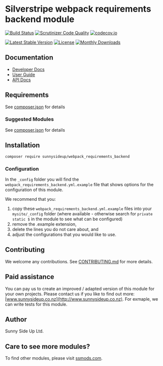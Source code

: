 # Silverstripe webpack requirements backend module
[![Build Status](https://travis-ci.org/sunnysideup/silverstripe-webpack_requirements_backend.svg?branch=master)](https://travis-ci.org/sunnysideup/silverstripe-webpack_requirements_backend)
[![Scrutinizer Code Quality](https://scrutinizer-ci.com/g/sunnysideup/silverstripe-webpack_requirements_backend/badges/quality-score.png?b=master)](https://scrutinizer-ci.com/g/sunnysideup/silverstripe-webpack_requirements_backend/?branch=master)
[![codecov.io](https://codecov.io/github/sunnysideup/silverstripe-webpack_requirements_backend/coverage.svg?branch=master)](https://codecov.io/github/sunnysideup/silverstripe-webpack_requirements_backend?branch=master)

[![Latest Stable Version](https://poser.pugx.org/sunnysideup/webpack_requirements_backend/version)](https://packagist.org/packages/sunnysideup/webpack_requirements_backend)
[![License](https://poser.pugx.org/sunnysideup/webpack_requirements_backend/license)](https://packagist.org/packages/sunnysideup/webpack_requirements_backend)
[![Monthly Downloads](https://poser.pugx.org/sunnysideup/webpack_requirements_backend/d/monthly)](https://packagist.org/packages/sunnysideup/webpack_requirements_backend)


## Documentation



 * [Developer Docs](docs/en/INDEX.md)
 * [User Guide](docs/en/userguide.md)
 * [API Docs](http://docs.ssmods.com/sunnysideup/webpack_requirements_backend/classes.xhtml)


## Requirements



See [composer.json](composer.json) for details


### Suggested Modules



See [composer.json](composer.json) for details


## Installation


```
composer require sunnysideup/webpack_requirements_backend
```

### Configuration



In the `_config` folder you will find the `webpack_requirements_backend.yml.example`
file that shows options for the configuration of this module.

We recommend that you:

  1. copy these `webpack_requirements_backend.yml.example` files into your
`mysite/_config` folder (where available - otherwise search for `private static $` in the module to see what can be configured)
  2. remove the .example extension,
  3. delete the lines you do not care about, and
  4. adjust the configurations that you would like to use.


## Contributing



We welcome any contributions. See [CONTRIBUTING.md](CONTRIBUTING.md) for more details.

## Paid assistance



You can pay us to create an improved / adapted version of this module for your own projects.  Please contact us if you like to find out more: [www.sunnysideup.co.nz](http://www.sunnysideup.co.nz).  For exmaple, we can write tests for this module.  

## Author



Sunny Side Up Ltd.


## Care to see more modules?

To find other modules, please visit [ssmods.com](http://ssmods.com/).
